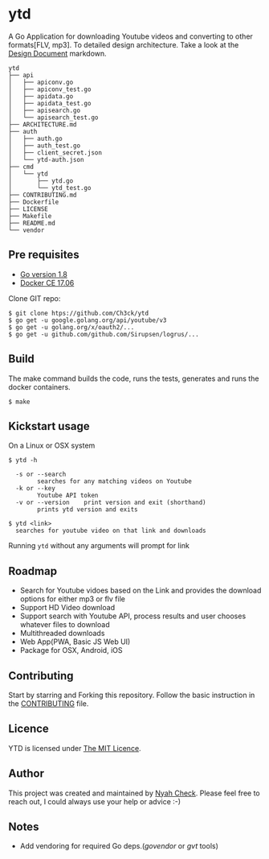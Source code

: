 # ytd
A Go Application for downloading Youtube videos and converting to other formats[FLV, mp3]. To detailed design architecture. Take a look at the [Design Document](ARCHITECTURE) markdown.

```
ytd
├── api
│   ├── apiconv.go
│   ├── apiconv_test.go
│   ├── apidata.go
│   ├── apidata_test.go
│   ├── apisearch.go
│   └── apisearch_test.go
├── ARCHITECTURE.md
├── auth
│   ├── auth.go
│   ├── auth_test.go
│   ├── client_secret.json
│   └── ytd-auth.json
├── cmd
│   └── ytd
│       ├── ytd.go
│       └── ytd_test.go
├── CONTRIBUTING.md
├── Dockerfile
├── LICENSE
├── Makefile
├── README.md
└── vendor

```

## Pre requisites

* [Go version 1.8](https://github.com/golang/go/releases/tag/go.1.8.3)
* [Docker CE 17.06](https://docs.docker.com/release-notes/docker-ce/)

Clone GIT repo:
```
$ git clone htps://github.com/Ch3ck/ytd
$ go get -u google.golang.org/api/youtube/v3
$ go get -u golang.org/x/oauth2/...
$ go get -u github.com/github.com/Sirupsen/logrus/...

```

## Build

The make command builds the code, runs the tests, generates and runs the docker containers.

```
$ make
```

## Kickstart usage

On a Linux or OSX system
```
$ ytd -h

  -s or --search 
        searches for any matching videos on Youtube
  -k or --key
        Youtube API token
  -v or --version    print version and exit (shorthand)
		prints ytd version and exits
		
$ ytd <link>
  searches for youtube video on that link and downloads
```
Running `ytd` without any arguments will prompt for link


## Roadmap

* Search for Youtube vidoes based on the Link and provides the download options for either mp3 or flv file
* Support HD Video download
* Support search with Youtube API, process results and user chooses whatever files to download
* Multithreaded downloads
* Web App(PWA, Basic JS Web UI)
* Package for OSX, Android, iOS


## Contributing

Start by starring and Forking this repository. Follow the basic instruction in the [CONTRIBUTING](CONTRIBUTING) file.

## Licence

YTD is licensed under [The MIT Licence](LICENSE).

## Author

This project was created and maintained by [Nyah Check](https://twitter.com/nyah_check). Please feel free to reach out, I could always use your help or advice :-)


## Notes

* Add vendoring for required Go deps.(*govendor*  or *gvt* tools)

